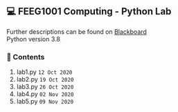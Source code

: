 💻 FEEG1001 Computing - Python Lab
---
Further descriptions can be found on [Blackboard](https://blackboard.soton.ac.uk)  
Python version 3.8

### 📃 Contents
1. lab1.py `12 Oct 2020`
2. lab2.py `19 Oct 2020`
3. lab3.py `26 Oct 2020`
4. lab4.py `02 Nov 2020`
5. lab5.py `09 Nov 2020`
